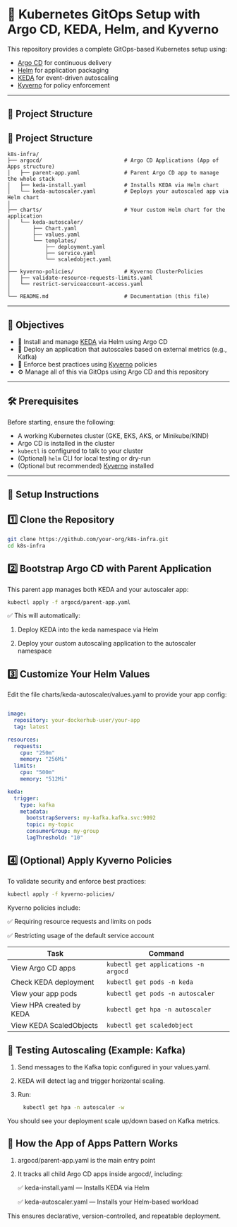 # 🚀 Kubernetes GitOps Setup with Argo CD, KEDA, Helm, and Kyverno

This repository provides a complete GitOps-based Kubernetes setup using:

- [Argo CD](https://argo-cd.readthedocs.io/) for continuous delivery  
- [Helm](https://helm.sh/) for application packaging  
- [KEDA](https://keda.sh/) for event-driven autoscaling  
- [Kyverno](https://kyverno.io/) for policy enforcement  

---

## 📁 Project Structure

## 📁 Project Structure

```
k8s-infra/
├── argocd/                          # Argo CD Applications (App of Apps structure)
│   ├── parent-app.yaml              # Parent Argo CD app to manage the whole stack
│   ├── keda-install.yaml            # Installs KEDA via Helm chart
│   └── keda-autoscaler.yaml         # Deploys your autoscaled app via Helm chart
│
├── charts/                          # Your custom Helm chart for the application
│   └── keda-autoscaler/
│       ├── Chart.yaml
│       ├── values.yaml
│       └── templates/
│           ├── deployment.yaml
│           ├── service.yaml
│           └── scaledobject.yaml
│
├── kyverno-policies/                # Kyverno ClusterPolicies
│   ├── validate-resource-requests-limits.yaml
│   └── restrict-serviceaccount-access.yaml
│
└── README.md                        # Documentation (this file)
```

---

## 🎯 Objectives

- 🔧 Install and manage [KEDA](https://keda.sh/) via Helm using Argo CD  
- 🚀 Deploy an application that autoscales based on external metrics (e.g., Kafka)  
- 🔐 Enforce best practices using [Kyverno](https://kyverno.io/) policies  
- ⚙️ Manage all of this via GitOps using Argo CD and this repository  

---

## 🛠️ Prerequisites

Before starting, ensure the following:

- A working Kubernetes cluster (GKE, EKS, AKS, or Minikube/KIND)  
- Argo CD is installed in the cluster  
- `kubectl` is configured to talk to your cluster  
- (Optional) `helm` CLI for local testing or dry-run  
- (Optional but recommended) [Kyverno](https://kyverno.io/docs/installation/) installed  

---

## 🚀 Setup Instructions

## 1️⃣ Clone the Repository

```bash
git clone https://github.com/your-org/k8s-infra.git
cd k8s-infra
```

## 2️⃣ Bootstrap Argo CD with Parent Application
This parent app manages both KEDA and your autoscaler app:
```bash
kubectl apply -f argocd/parent-app.yaml
```

✅ This will automatically:

   1. Deploy KEDA into the keda namespace via Helm

   2. Deploy your custom autoscaling application to the autoscaler namespace

## 3️⃣ Customize Your Helm Values
Edit the file charts/keda-autoscaler/values.yaml to provide your app config:
```yaml

image:
  repository: your-dockerhub-user/your-app
  tag: latest

resources:
  requests:
    cpu: "250m"
    memory: "256Mi"
  limits:
    cpu: "500m"
    memory: "512Mi"

keda:
  trigger:
    type: kafka
    metadata:
      bootstrapServers: my-kafka.kafka.svc:9092
      topic: my-topic
      consumerGroup: my-group
      lagThreshold: "10"
```
## 4️⃣ (Optional) Apply Kyverno Policies
To validate security and enforce best practices:

```bash
kubectl apply -f kyverno-policies/

```

Kyverno policies include:

  ✅ Requiring resource requests and limits on pods

  ✅ Restricting usage of the default service account

| Task                     | Command                              |
| ------------------------ | ------------------------------------ |
| View Argo CD apps        | `kubectl get applications -n argocd` |
| Check KEDA deployment    | `kubectl get pods -n keda`           |
| View your app pods       | `kubectl get pods -n autoscaler`     |
| View HPA created by KEDA | `kubectl get hpa -n autoscaler`      |
| View KEDA ScaledObjects  | `kubectl get scaledobject`           |

## 🔄 Testing Autoscaling (Example: Kafka)

  1. Send messages to the Kafka topic configured in your values.yaml.

  2. KEDA will detect lag and trigger horizontal scaling.

  3. Run:
   ```bash
        kubectl get hpa -n autoscaler -w
   ```
  You should see your deployment scale up/down based on Kafka metrics.

## 🧠 How the App of Apps Pattern Works

1. argocd/parent-app.yaml is the main entry point

2. It tracks all child Argo CD apps inside argocd/, including:

   ✅ keda-install.yaml — Installs KEDA via Helm

   ✅ keda-autoscaler.yaml — Installs your Helm-based workload

This ensures declarative, version-controlled, and repeatable deployment.

